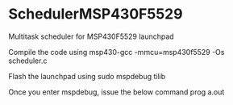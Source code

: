 SchedulerMSP430F5529
====================

Multitask scheduler for MSP430F5529 launchpad

Compile the code using
msp430-gcc -mmcu=msp430f5529 -Os scheduler.c

Flash the launchpad using
sudo mspdebug tilib

Once you enter mspdebug, issue the below command
prog a.out
